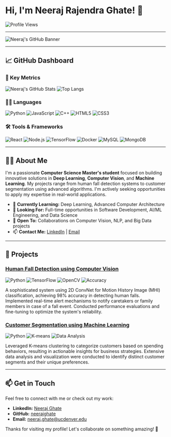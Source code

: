 # Hi, I'm Neeraj Rajendra Ghate! 👋

![Profile Views](https://komarev.com/ghpvc/?username=neerajghate&color=blueviolet)

---

![Neeraj's GitHub Banner](https://images.unsplash.com/photo-1531497865143-31aeda085d54?crop=entropy&cs=tinysrgb&fit=max&fm=jpg&ixid=MnwyNzgwNzR8MHwxfGFsbHwxfHx8fHx8fHwxNjE5MjU3NDY0&ixlib=rb-1.2.1&q=80&w=1080) 

---

## 📈 GitHub Dashboard

### 🌟 Key Metrics
![Neeraj's GitHub Stats](https://github-readme-stats.vercel.app/api?username=neerajghate&show_icons=true&theme=radical)
![Top Langs](https://github-readme-stats.vercel.app/api/top-langs/?username=neerajghate&layout=compact&theme=radical)

### 🧑‍💻 Languages
![Python](https://img.shields.io/badge/-Python-3776AB?style=for-the-badge&logo=python&logoColor=white)
![JavaScript](https://img.shields.io/badge/-JavaScript-F7DF1E?style=for-the-badge&logo=javascript&logoColor=black)
![C++](https://img.shields.io/badge/-C++-00599C?style=for-the-badge&logo=cplusplus&logoColor=white)
![HTML5](https://img.shields.io/badge/-HTML5-E34F26?style=for-the-badge&logo=html5&logoColor=white)
![CSS3](https://img.shields.io/badge/-CSS3-1572B6?style=for-the-badge&logo=css3&logoColor=white)

### 🛠️ Tools & Frameworks
![React](https://img.shields.io/badge/-ReactJS-61DAFB?style=for-the-badge&logo=react&logoColor=black)
![Node.js](https://img.shields.io/badge/-Node.js-339933?style=for-the-badge&logo=nodedotjs&logoColor=white)
![TensorFlow](https://img.shields.io/badge/-TensorFlow-FF6F00?style=for-the-badge&logo=tensorflow&logoColor=white)
![Docker](https://img.shields.io/badge/-Docker-2496ED?style=for-the-badge&logo=docker&logoColor=white)
![MySQL](https://img.shields.io/badge/-MySQL-4479A1?style=for-the-badge&logo=mysql&logoColor=white)
![MongoDB](https://img.shields.io/badge/-MongoDB-47A248?style=for-the-badge&logo=mongodb&logoColor=white)

---

## 👨‍💻 About Me

I'm a passionate **Computer Science Master's student** focused on building innovative solutions in **Deep Learning**, **Computer Vision**, and **Machine Learning**. My projects range from human fall detection systems to customer segmentation using advanced algorithms. I'm actively seeking opportunities to apply my expertise in real-world applications.

- 🌱 **Currently Learning:** Deep Learning, Advanced Computer Architecture
- 💼 **Looking For:** Full-time opportunities in Software Development, AI/ML Engineering, and Data Science
- 👯 **Open To:** Collaborations on Computer Vision, NLP, and Big Data projects
- 📫 **Contact Me:** [LinkedIn](https://www.linkedin.com/in/neeraj-ghate/) | [Email](mailto:neeraj.ghate@ucdenver.edu)

---

## 🚀 Projects

### [Human Fall Detection using Computer Vision](https://github.com/neerajghate/human-fall-detection)
![Python](https://img.shields.io/badge/Language-Python-blue)
![TensorFlow](https://img.shields.io/badge/Library-TensorFlow-orange)
![OpenCV](https://img.shields.io/badge/Tool-OpenCV-red)
![Accuracy](https://img.shields.io/badge/Accuracy-98%25-brightgreen)

A sophisticated system using 2D ConvNet for Motion History Image (MHI) classification, achieving 98% accuracy in detecting human falls. Implemented real-time alert mechanisms to notify caretakers or family members in case of a fall event. Conducted performance evaluations and fine-tuning to optimize the system's reliability.

### [Customer Segmentation using Machine Learning](https://github.com/neerajghate/customer-segmentation)
![Python](https://img.shields.io/badge/Language-Python-blue)
![K-means](https://img.shields.io/badge/Algorithm-K--means-green)
![Data Analysis](https://img.shields.io/badge/Task-Data%20Analysis-yellow)

Leveraged K-means clustering to categorize customers based on spending behaviors, resulting in actionable insights for business strategies. Extensive data analysis and visualization were conducted to identify distinct customer segments and their unique preferences.

---


## 📫 Get in Touch

Feel free to connect with me or check out my work:
- **LinkedIn:** [Neeraj Ghate](https://www.linkedin.com/in/neeraj-ghate/)
- **GitHub:** [neerajghate](https://github.com/neerajghate)
- **Email:** neeraj.ghate@ucdenver.edu

Thanks for visiting my profile! Let's collaborate on something amazing! 🚀
